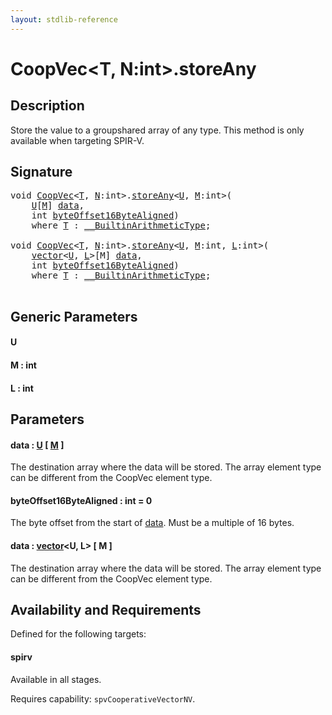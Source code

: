 ```yaml
---
layout: stdlib-reference
---
```


# CoopVec\<T, N:int\>\.storeAny

## Description

Store the value to a groupshared array of any type. This method is only available when targeting SPIR-V.



## Signature 

<pre>
<span class="code_keyword">void</span> <a href="index.html" class="code_type">CoopVec</a>&lt;<a href="index.html#typeparam-T" class="code_type">T</a>, <a href="index.html#decl-N" class="code_var">N</a>:<span class="code_keyword">int</span>&gt;.<a href="storeany-5.html">storeAny</a>&lt;<a href="storeany-5.html#typeparam-U" class="code_type">U</a>, <a href="storeany-5.html#decl-M" class="code_var">M</a>:<span class="code_keyword">int</span>&gt;(
    <a href="storeany-5.html#typeparam-U" class="code_type">U</a>[<a href="storeany-5.html#decl-M" class="code_var">M</a>] <a href="storeany-5.html#decl-data" class="code_param">data</a>,
    <span class="code_keyword">int</span> <a href="storeany-5.html#decl-byteOffset16ByteAligned" class="code_param">byteOffset16ByteAligned</a>)
    <span class='code_keyword'>where</span> <a href="index.html#typeparam-T" class="code_type">T</a> : <a href="../../interfaces/0_builtinarithmetictype-029j/index.html" class="code_type">__BuiltinArithmeticType</a>;

<span class="code_keyword">void</span> <a href="index.html" class="code_type">CoopVec</a>&lt;<a href="index.html#typeparam-T" class="code_type">T</a>, <a href="index.html#decl-N" class="code_var">N</a>:<span class="code_keyword">int</span>&gt;.<a href="storeany-5.html">storeAny</a>&lt;<a href="storeany-5.html#typeparam-U" class="code_type">U</a>, <a href="storeany-5.html#decl-M" class="code_var">M</a>:<span class="code_keyword">int</span>, <a href="storeany-5.html#decl-L" class="code_var">L</a>:<span class="code_keyword">int</span>&gt;(
    <a href="../vector/index.html" class="code_type">vector</a>&lt;<a href="storeany-5.html#typeparam-U" class="code_type">U</a>, <a href="storeany-5.html#decl-L" class="code_var">L</a>&gt;[M] <a href="storeany-5.html#decl-data" class="code_param">data</a>,
    <span class="code_keyword">int</span> <a href="storeany-5.html#decl-byteOffset16ByteAligned" class="code_param">byteOffset16ByteAligned</a>)
    <span class='code_keyword'>where</span> <a href="index.html#typeparam-T" class="code_type">T</a> : <a href="../../interfaces/0_builtinarithmetictype-029j/index.html" class="code_type">__BuiltinArithmeticType</a>;

</pre>

## Generic Parameters

####  <a id="typeparam-U"></a>U
####  <a id="decl-M"></a>M  : int
####  <a id="decl-L"></a>L  : int

## Parameters

####  <a id="decl-data"></a>data  : [U](storeany-5.html#typeparam-U) \[ [M](storeany-5.html#decl-M) \]
The destination array where the data will be stored. The array element type can be different from the CoopVec element type.

####  <a id="decl-byteOffset16ByteAligned"></a>byteOffset16ByteAligned  : int = 0
The byte offset from the start of <span class='code'><a href="storeany-5.html#decl-data" class="code_param">data</a></span>. Must be a multiple of 16 bytes.

####  <a id="decl-data"></a>data  : [vector](../vector/index.html)\<U, L\> \[ M \]
The destination array where the data will be stored. The array element type can be different from the CoopVec element type.


## Availability and Requirements

Defined for the following targets:

#### spirv
Available in all stages.

Requires capability: `spvCooperativeVectorNV`.


